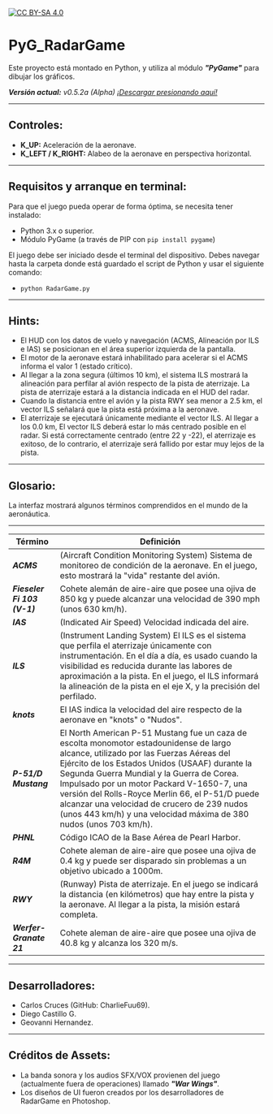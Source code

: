 [cc-by-sa]: http://creativecommons.org/licenses/by-sa/4.0/

[cc-by-sa-image]: https://licensebuttons.net/l/by-sa/4.0/88x31.png
[cc-by-sa-shield]: https://img.shields.io/badge/Licencia-CC--BY--SA%204.0-brightgreen

[![CC BY-SA 4.0][cc-by-sa-shield]][cc-by-sa]

# PyG_RadarGame
Este proyecto está montado en Python, y utiliza al módulo _**"PyGame"**_ para dibujar los gráficos.

_**Versión actual:** v0.5.2a (Alpha) [¡Descargar presionando aquí!](https://github.com/CharlieFuu69/PyG_RadarGame/releases/tag/v0.5.1a)_

---
## Controles:
* **K_UP:** Aceleración de la aeronave.
* **K_LEFT / K_RIGHT:** Alabeo de la aeronave en perspectiva horizontal.

---
## Requisitos y arranque en terminal:

Para que el juego pueda operar de forma óptima, se necesita tener instalado:

* Python 3.x o superior.
* Módulo PyGame (a través de PIP con `pip install pygame`)

El juego debe ser iniciado desde el terminal del dispositivo. Debes navegar hasta la carpeta donde está guardado el script de Python y usar el siguiente comando:

* `python RadarGame.py`

---
## Hints:

* El HUD con los datos de vuelo y navegación (ACMS, Alineación por ILS e IAS) se posicionan
en el área superior izquierda de la pantalla.
* El motor de la aeronave estará inhabilitado para acelerar si el ACMS informa el valor
1 (estado crítico).
* Al llegar a la zona segura (últimos 10 km), el sistema ILS mostrará la alineación para
perfilar al avión respecto de la pista de aterrizaje. La pista de aterrizaje estará a la distancia
indicada en el HUD del radar.
* Cuando la distancia entre el avión y la pista RWY sea menor a 2.5 km, el vector ILS
señalará que la pista está próxima a la aeronave.
* El aterrizaje se ejecutará únicamente mediante el vector ILS. Al llegar a los 0.0 km,
El vector ILS deberá estar lo más centrado posible en el radar. Si está correctamente centrado
(entre 22 y -22), el aterrizaje es exitoso, de lo contrario, el aterrizaje será fallido por
estar muy lejos de la pista.

---
## Glosario:
 
La interfaz mostrará algunos términos comprendidos en el mundo de la aeronáutica.
 
---
|Término | Definición |
|---|---|
| _**ACMS**_ | (Aircraft Condition Monitoring System) Sistema de monitoreo de condición de la aeronave. En el juego, esto mostrará la "vida" restante del avión. |
| _**Fieseler Fi 103 (V-1)**_ | Cohete alemán de aire-aire que posee una ojiva de 850 kg y puede alcanzar una velocidad de 390 mph (unos 630 km/h). |
| _**IAS**_ | (Indicated Air Speed) Velocidad indicada del aire. |
| _**ILS**_ | (Instrument Landing System) El ILS es el sistema que perfila el aterrizaje únicamente con instrumentación. En el día a día, es usado cuando la visibilidad es reducida durante las labores de aproximación a la pista. En el juego, el ILS informará la alineación de la pista en el eje X, y la precisión del perfilado. |
| _**knots**_ | El IAS indica la velocidad del aire respecto de la aeronave en "knots" o "Nudos". |
| _**P-51/D Mustang**_ | El North American P-51 Mustang fue un caza de escolta monomotor estadounidense de largo alcance, utilizado por las Fuerzas Aéreas del Ejército de los Estados Unidos (USAAF) durante la Segunda Guerra Mundial y la Guerra de Corea. Impulsado por un motor Packard V-1650-7, una versión del Rolls-Royce Merlin 66, el P-51/D puede alcanzar una velocidad de crucero de 239 nudos (unos 443 km/h) y una velocidad máxima de 380 nudos (unos 703 km/h). |
| _**PHNL**_ | Código ICAO de la Base Aérea de Pearl Harbor. |
| _**R4M**_ | Cohete aleman de aire-aire que posee una ojiva de 0.4 kg y puede ser disparado sin problemas a un objetivo ubicado a 1000m. |
| _**RWY**_ | (Runway) Pista de aterrizaje. En el juego se indicará la distancia (en kilómetros) que hay entre la pista y la aeronave. Al llegar a la pista, la misión estará completa. |
| _**Werfer-Granate 21**_ | Cohete aleman de aire-aire que posee una ojiva de 40.8 kg y alcanza los 320 m/s. |

---

## Desarrolladores:
* Carlos Cruces (GitHub: CharlieFuu69).
* Diego Castillo G.
* Geovanni Hernandez.

---
## Créditos de Assets:

* La banda sonora y los audios SFX/VOX provienen del juego (actualmente fuera de operaciones) llamado _**"War Wings"**_.
* Los diseños de UI fueron creados por los desarrolladores de RadarGame en Photoshop.
